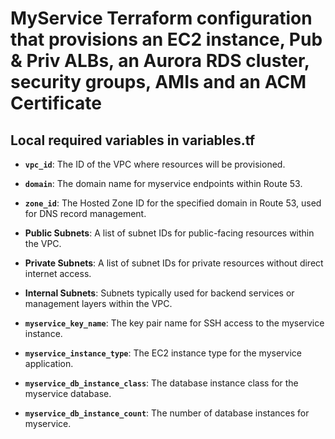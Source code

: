 # MyService Terraform configuration that provisions an EC2 instance, Pub & Priv ALBs, an Aurora RDS cluster, security groups, AMIs and an ACM Certificate

## Local required variables in variables.tf

- **`vpc_id`**: The ID of the VPC where resources will be provisioned.

- **`domain`**: The domain name for myservice endpoints within Route 53.

- **`zone_id`**: The Hosted Zone ID for the specified domain in Route 53, used for DNS record management.

- **Public Subnets**: A list of subnet IDs for public-facing resources within the VPC.

- **Private Subnets**: A list of subnet IDs for private resources without direct internet access.

- **Internal Subnets**: Subnets typically used for backend services or management layers within the VPC.

- **`myservice_key_name`**: The key pair name for SSH access to the myservice instance.

- **`myservice_instance_type`**: The EC2 instance type for the myservice application.

- **`myservice_db_instance_class`**: The database instance class for the myservice database.

- **`myservice_db_instance_count`**: The number of database instances for myservice.


